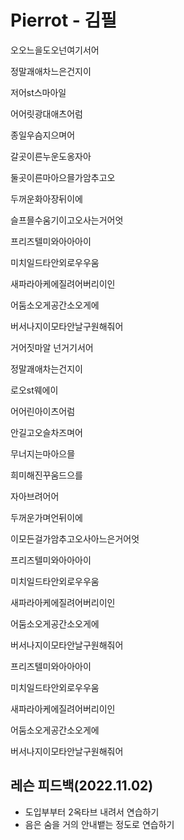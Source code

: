 # Pierrot - 김필

오오느을도오넌여기서어

정말괘애차느은건지이

저어st스마아일

어어릿광대애츠어럼

종일우슴지으며어

갈곳이른누운도옹자아

둘곳이른마아으믈가암추고오

두꺼운화아장뒤이에

슬프믈수움기이고오사는거어엇

프리즈텔미와아아아이

미치일드타안외로우우움

새파라아케에질려어버리이인

어둠소오게공간소오게에

버서나지이모타안날구원해줘어



거어짓마알 넌거기서어

정말괘애차는건지이

로오st웨에이

어어린아이츠어럼

안길고오슬차즈며어

무너지는마아으믈

희미해진꾸움드으를

자아브려어어

두꺼운가며언뒤이에

이모든걸가암추고오사아느은거어엇

프리즈텔미와아아아이

미치일드타안외로우우움

새파라아케에질려어버리이인

어둠소오게공간소오게에

버서나지이모타안날구원해줘어



프리즈텔미와아아아이

미치일드타안외로우우움

새파라아케에질려어버리이인

어둠소오게공간소오게에

버서나지이모타안날구원해줘어



## 레슨 피드백(2022.11.02)

- 도입부부터 2옥타브 내려서 연습하기
- 음은 숨을 거의 안내뱉는 정도로 연습하기
